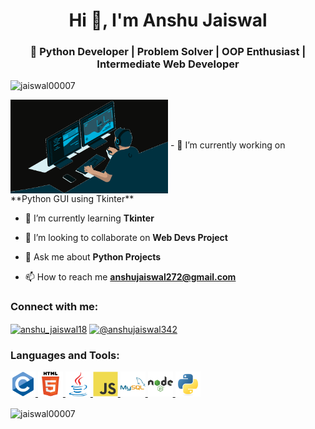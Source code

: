 <h1 align="center">Hi 👋, I'm Anshu Jaiswal</h1>
<h3 align="center">🚀 Python Developer | Problem Solver | OOP Enthusiast | Intermediate Web Developer</h3>

<p align="left"> <img src="https://komarev.com/ghpvc/?username=jaiswal00007&label=Profile%20views&color=0e75b6&style=flat" alt="jaiswal00007" /> </p>
<img align="center" src="https://github.com/jaiswal00007/jaiswal00007/blob/main/user%20(2).gif?raw=true" alt="Coding GIF" style="width:50%; max-width:400px;">
- 🔭 I’m currently working on **Python GUI using Tkinter**

- 🌱 I’m currently learning **Tkinter**

- 👯 I’m looking to collaborate on **Web Devs Project**

- 💬 Ask me about **Python Projects**

- 📫 How to reach me **anshujaiswal272@gmail.com**

<h3 align="left">Connect with me:</h3>
<p align="left">
<a href="https://instagram.com/anshu_jaiswal18" target="blank"><img align="center" src="https://raw.githubusercontent.com/rahuldkjain/github-profile-readme-generator/master/src/images/icons/Social/instagram.svg" alt="anshu_jaiswal18" height="30" width="40" /></a>
<a href="https://www.hackerrank.com/@anshujaiswal342" target="blank"><img align="center" src="https://raw.githubusercontent.com/rahuldkjain/github-profile-readme-generator/master/src/images/icons/Social/hackerrank.svg" alt="@anshujaiswal342" height="30" width="40" /></a>
</p>

<h3 align="left">Languages and Tools:</h3>
<p align="left"> <a href="https://www.cprogramming.com/" target="_blank" rel="noreferrer"> <img src="https://raw.githubusercontent.com/devicons/devicon/master/icons/c/c-original.svg" alt="c" width="40" height="40"/> </a> <a href="https://www.w3.org/html/" target="_blank" rel="noreferrer"> <img src="https://raw.githubusercontent.com/devicons/devicon/master/icons/html5/html5-original-wordmark.svg" alt="html5" width="40" height="40"/> </a> <a href="https://www.java.com" target="_blank" rel="noreferrer"> <img src="https://raw.githubusercontent.com/devicons/devicon/master/icons/java/java-original.svg" alt="java" width="40" height="40"/> </a> <a href="https://developer.mozilla.org/en-US/docs/Web/JavaScript" target="_blank" rel="noreferrer"> <img src="https://raw.githubusercontent.com/devicons/devicon/master/icons/javascript/javascript-original.svg" alt="javascript" width="40" height="40"/> </a> <a href="https://www.mysql.com/" target="_blank" rel="noreferrer"> <img src="https://raw.githubusercontent.com/devicons/devicon/master/icons/mysql/mysql-original-wordmark.svg" alt="mysql" width="40" height="40"/> </a> <a href="https://nodejs.org" target="_blank" rel="noreferrer"> <img src="https://raw.githubusercontent.com/devicons/devicon/master/icons/nodejs/nodejs-original-wordmark.svg" alt="nodejs" width="40" height="40"/> </a> <a href="https://www.python.org" target="_blank" rel="noreferrer"> <img src="https://raw.githubusercontent.com/devicons/devicon/master/icons/python/python-original.svg" alt="python" width="40" height="40"/> </a> </p>

<p><img align="center" src="https://github-readme-stats.vercel.app/api/top-langs?username=jaiswal00007&show_icons=true&locale=en&layout=compact" alt="jaiswal00007" /></p>

